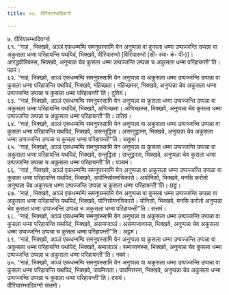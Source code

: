 ```yaml
---
title: ०७. वीरियारम्भादिवग्गो

---
```

७. वीरियारम्भादिवग्गो  
६१. ‘‘नाहं , भिक्खवे, अञ्ञं एकधम्मम्पि समनुपस्सामि येन अनुप्पन्ना वा कुसला धम्मा उप्पज्जन्ति उप्पन्ना वा अकुसला धम्मा परिहायन्ति यथयिदं, भिक्खवे, वीरियारम्भो [विरियारम्भो (सी॰ स्या॰ कं॰ पी॰)]। आरद्धवीरियस्स, भिक्खवे, अनुप्पन्ना चेव कुसला धम्मा उप्पज्जन्ति उप्पन्ना च अकुसला धम्मा परिहायन्ती’’ति। पठमं।  
६२. ‘‘नाहं, भिक्खवे, अञ्ञं एकधम्मम्पि समनुपस्सामि येन अनुप्पन्ना वा अकुसला धम्मा उप्पज्जन्ति उप्पन्ना वा कुसला धम्मा परिहायन्ति यथयिदं, भिक्खवे, महिच्छता। महिच्छस्स, भिक्खवे, अनुप्पन्ना चेव अकुसला धम्मा उप्पज्जन्ति उप्पन्ना च कुसला धम्मा परिहायन्ती’’ति। दुतियं।  
६३. ‘‘नाहं, भिक्खवे, अञ्ञं एकधम्मम्पि समनुपस्सामि येन अनुप्पन्ना वा कुसला धम्मा उप्पज्जन्ति उप्पन्ना वा अकुसला धम्मा परिहायन्ति यथयिदं, भिक्खवे, अप्पिच्छता। अप्पिच्छस्स, भिक्खवे, अनुप्पन्ना चेव कुसला धम्मा उप्पज्जन्ति उप्पन्ना च अकुसला धम्मा परिहायन्ती’’ति। ततियं।  
६४. ‘‘नाहं, भिक्खवे, अञ्ञं एकधम्मम्पि समनुपस्सामि येन अनुप्पन्ना वा अकुसला धम्मा उप्पज्जन्ति उप्पन्ना वा कुसला धम्मा परिहायन्ति यथयिदं, भिक्खवे, असन्तुट्ठिता। असन्तुट्ठस्स, भिक्खवे, अनुप्पन्ना चेव अकुसला धम्मा उप्पज्जन्ति उप्पन्ना च कुसला धम्मा परिहायन्ती’’ति। चतुत्थं।  
६५. ‘‘नाहं, भिक्खवे, अञ्ञं एकधम्मम्पि समनुपस्सामि येन अनुप्पन्ना वा कुसला धम्मा उप्पज्जन्ति उप्पन्ना वा अकुसला धम्मा परिहायन्ति यथयिदं, भिक्खवे, सन्तुट्ठिता। सन्तुट्ठस्स, भिक्खवे, अनुप्पन्ना चेव कुसला धम्मा उप्पज्जन्ति उप्पन्ना च अकुसला धम्मा परिहायन्ती’’ति। पञ्चमं।  
६६. ‘‘नाहं , भिक्खवे, अञ्ञं एकधम्मम्पि समनुपस्सामि येन अनुप्पन्ना वा अकुसला धम्मा उप्पज्जन्ति उप्पन्ना वा कुसला धम्मा परिहायन्ति यथयिदं, भिक्खवे, अयोनिसोमनसिकारो। अयोनिसो, भिक्खवे, मनसि करोतो अनुप्पन्ना चेव अकुसला धम्मा उप्पज्जन्ति उप्पन्ना च कुसला धम्मा परिहायन्ती’’ति। छट्ठं।  
६७. ‘‘नाहं , भिक्खवे, अञ्ञं एकधम्मम्पि समनुपस्सामि येन अनुप्पन्ना वा कुसला धम्मा उप्पज्जन्ति उप्पन्ना वा अकुसला धम्मा परिहायन्ति यथयिदं, भिक्खवे, योनिसोमनसिकारो। योनिसो, भिक्खवे, मनसि करोतो अनुप्पन्ना चेव कुसला धम्मा उप्पज्जन्ति उप्पन्ना च अकुसला धम्मा परिहायन्ती’’ति। सत्तमं।  
६८. ‘‘नाहं, भिक्खवे, अञ्ञं एकधम्मम्पि समनुपस्सामि येन अनुप्पन्ना वा अकुसला धम्मा उप्पज्जन्ति उप्पन्ना वा कुसला धम्मा परिहायन्ति यथयिदं, भिक्खवे, असम्पजञ्ञं। असम्पजानस्स, भिक्खवे, अनुप्पन्ना चेव अकुसला धम्मा उप्पज्जन्ति उप्पन्ना च कुसला धम्मा परिहायन्ती’’ति। अट्ठमं।  
६९. ‘‘नाहं, भिक्खवे, अञ्ञं एकधम्मम्पि समनुपस्सामि येन अनुप्पन्ना वा कुसला धम्मा उप्पज्जन्ति उप्पन्ना वा अकुसला धम्मा परिहायन्ति यथयिदं, भिक्खवे, सम्पजञ्ञं। सम्पजानस्स, भिक्खवे, अनुप्पन्ना चेव कुसला धम्मा उप्पज्जन्ति उप्पन्ना च अकुसला धम्मा परिहायन्ती’’ति। नवमं।  
७०. ‘‘नाहं, भिक्खवे, अञ्ञं एकधम्मम्पि समनुपस्सामि येन अनुप्पन्ना वा अकुसला धम्मा उप्पज्जन्ति उप्पन्ना वा कुसला धम्मा परिहायन्ति यथयिदं, भिक्खवे, पापमित्तता। पापमित्तस्स, भिक्खवे, अनुप्पन्ना चेव अकुसला धम्मा उप्पज्जन्ति उप्पन्ना च कुसला धम्मा परिहायन्ती’’ति। दसमं।  
वीरियारम्भादिवग्गो सत्तमो।  
